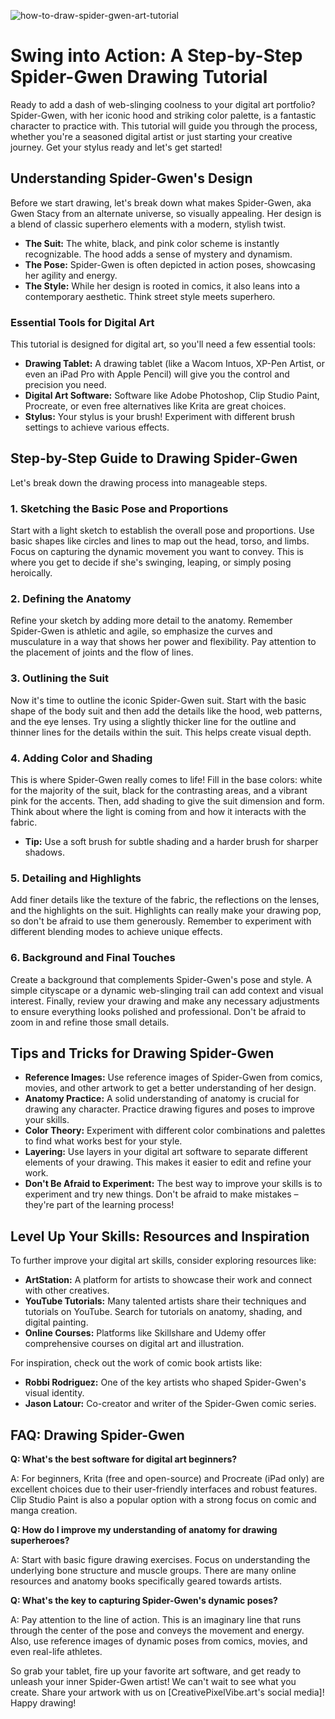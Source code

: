 ![how-to-draw-spider-gwen-art-tutorial](https://images.pexels.com/photos/5428721/pexels-photo-5428721.jpeg?auto=compress&cs=tinysrgb&fit=crop&h=627&w=1200)

# Swing into Action: A Step-by-Step Spider-Gwen Drawing Tutorial

Ready to add a dash of web-slinging coolness to your digital art portfolio? Spider-Gwen, with her iconic hood and striking color palette, is a fantastic character to practice with. This tutorial will guide you through the process, whether you're a seasoned digital artist or just starting your creative journey. Get your stylus ready and let's get started!

## Understanding Spider-Gwen's Design

Before we start drawing, let's break down what makes Spider-Gwen, aka Gwen Stacy from an alternate universe, so visually appealing. Her design is a blend of classic superhero elements with a modern, stylish twist.

*   **The Suit:** The white, black, and pink color scheme is instantly recognizable. The hood adds a sense of mystery and dynamism.
*   **The Pose:** Spider-Gwen is often depicted in action poses, showcasing her agility and energy.
*   **The Style:** While her design is rooted in comics, it also leans into a contemporary aesthetic. Think street style meets superhero.

### Essential Tools for Digital Art

This tutorial is designed for digital art, so you'll need a few essential tools:

*   **Drawing Tablet:** A drawing tablet (like a Wacom Intuos, XP-Pen Artist, or even an iPad Pro with Apple Pencil) will give you the control and precision you need.
*   **Digital Art Software:** Software like Adobe Photoshop, Clip Studio Paint, Procreate, or even free alternatives like Krita are great choices.
*   **Stylus:** Your stylus is your brush! Experiment with different brush settings to achieve various effects.

## Step-by-Step Guide to Drawing Spider-Gwen

Let's break down the drawing process into manageable steps.

### 1. Sketching the Basic Pose and Proportions

Start with a light sketch to establish the overall pose and proportions. Use basic shapes like circles and lines to map out the head, torso, and limbs. Focus on capturing the dynamic movement you want to convey. This is where you get to decide if she's swinging, leaping, or simply posing heroically.

### 2. Defining the Anatomy

Refine your sketch by adding more detail to the anatomy. Remember Spider-Gwen is athletic and agile, so emphasize the curves and musculature in a way that shows her power and flexibility. Pay attention to the placement of joints and the flow of lines.

### 3. Outlining the Suit

Now it's time to outline the iconic Spider-Gwen suit. Start with the basic shape of the body suit and then add the details like the hood, web patterns, and the eye lenses. Try using a slightly thicker line for the outline and thinner lines for the details within the suit. This helps create visual depth.

### 4. Adding Color and Shading

This is where Spider-Gwen really comes to life! Fill in the base colors: white for the majority of the suit, black for the contrasting areas, and a vibrant pink for the accents. Then, add shading to give the suit dimension and form. Think about where the light is coming from and how it interacts with the fabric.

*   **Tip:** Use a soft brush for subtle shading and a harder brush for sharper shadows.

### 5. Detailing and Highlights

Add finer details like the texture of the fabric, the reflections on the lenses, and the highlights on the suit. Highlights can really make your drawing pop, so don't be afraid to use them generously. Remember to experiment with different blending modes to achieve unique effects.

### 6. Background and Final Touches

Create a background that complements Spider-Gwen's pose and style. A simple cityscape or a dynamic web-slinging trail can add context and visual interest. Finally, review your drawing and make any necessary adjustments to ensure everything looks polished and professional. Don't be afraid to zoom in and refine those small details.

## Tips and Tricks for Drawing Spider-Gwen

*   **Reference Images:** Use reference images of Spider-Gwen from comics, movies, and other artwork to get a better understanding of her design.
*   **Anatomy Practice:** A solid understanding of anatomy is crucial for drawing any character. Practice drawing figures and poses to improve your skills.
*   **Color Theory:** Experiment with different color combinations and palettes to find what works best for your style.
*   **Layering:** Use layers in your digital art software to separate different elements of your drawing. This makes it easier to edit and refine your work.
*   **Don't Be Afraid to Experiment:** The best way to improve your skills is to experiment and try new things. Don't be afraid to make mistakes – they're part of the learning process!

## Level Up Your Skills: Resources and Inspiration

To further improve your digital art skills, consider exploring resources like:

*   **ArtStation:** A platform for artists to showcase their work and connect with other creatives.
*   **YouTube Tutorials:** Many talented artists share their techniques and tutorials on YouTube. Search for tutorials on anatomy, shading, and digital painting.
*   **Online Courses:** Platforms like Skillshare and Udemy offer comprehensive courses on digital art and illustration.

For inspiration, check out the work of comic book artists like: 

*   **Robbi Rodriguez:** One of the key artists who shaped Spider-Gwen's visual identity.
*   **Jason Latour:** Co-creator and writer of the Spider-Gwen comic series.

## FAQ: Drawing Spider-Gwen

**Q: What's the best software for digital art beginners?**

A: For beginners, Krita (free and open-source) and Procreate (iPad only) are excellent choices due to their user-friendly interfaces and robust features. Clip Studio Paint is also a popular option with a strong focus on comic and manga creation.

**Q: How do I improve my understanding of anatomy for drawing superheroes?**

A: Start with basic figure drawing exercises. Focus on understanding the underlying bone structure and muscle groups. There are many online resources and anatomy books specifically geared towards artists.

**Q: What's the key to capturing Spider-Gwen's dynamic poses?**

A: Pay attention to the line of action. This is an imaginary line that runs through the center of the pose and conveys the movement and energy. Also, use reference images of dynamic poses from comics, movies, and even real-life athletes.

So grab your tablet, fire up your favorite art software, and get ready to unleash your inner Spider-Gwen artist! We can't wait to see what you create. Share your artwork with us on [CreativePixelVibe.art's social media]! Happy drawing!